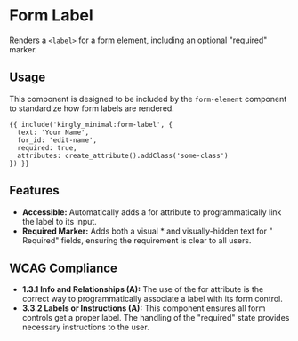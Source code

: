# Form Label

Renders a `<label>` for a form element, including an optional "required" marker.

## Usage

This component is designed to be included by the `form-element` component to
standardize how form labels are rendered.

```twig
{{ include('kingly_minimal:form-label', {
  text: 'Your Name',
  for_id: 'edit-name',
  required: true,
  attributes: create_attribute().addClass('some-class')
}) }}
```

## Features

- **Accessible:** Automatically adds a for attribute to programmatically link
  the label to its input.
- **Required Marker:** Adds both a visual * and visually-hidden text for "
  Required" fields, ensuring the requirement is clear to all users.

## WCAG Compliance

- **1.3.1 Info and Relationships (A):** The use of the for attribute is the
  correct way to programmatically associate a label with its form control.
- **3.3.2 Labels or Instructions (A):** This component ensures all form controls
  get a proper label. The handling of the "required" state provides necessary
  instructions to the user.
